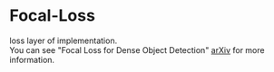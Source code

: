 # Focal-Loss
loss layer of implementation.  
You can see "Focal Loss for Dense Object Detection" [arXiv](https://arxiv.org/abs/1708.02002) for more information.
